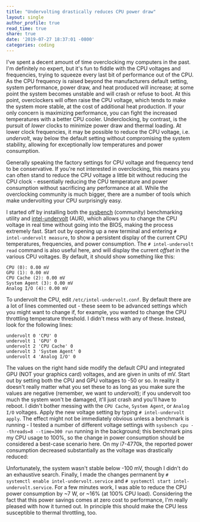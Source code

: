 ```yaml
---
title: "Undervolting drastically reduces CPU power draw"
layout: single
author_profile: true
read_time: true
share: true
date: '2019-07-27 18:37:01 -0800'
categories: coding
---
```

<!-- BokehJS CDN -->
<script src="https://cdn.pydata.org/bokeh/release/bokeh-1.3.0.min.js"></script>
<script src="https://cdn.pydata.org/bokeh/release/bokeh-widgets-1.3.0.min.js"></script>
<script src="https://cdn.pydata.org/bokeh/release/bokeh-tables-1.3.0.min.js"></script>


<!-- Bokeh plot info -->
<script type="text/javascript">
  (function() {
    var fn = function() {
      Bokeh.safely(function() {
        (function(root) {
          function embed_document(root) {

          var docs_json = '{"38891f4b-ec7a-44fb-8d09-6d5091202895":{"roots":{"references":[{"attributes":{"callback":null,"data":{"index":[6],"power":{"__ndarray__":"MzMzMzOzQEA=","dtype":"float64","shape":[1]},"v_offset":[120]},"selected":{"id":"1062","type":"Selection"},"selection_policy":{"id":"1061","type":"UnionRenderers"}},"id":"1041","type":"ColumnDataSource"},{"attributes":{},"id":"1059","type":"UnionRenderers"},{"attributes":{"ticker":{"id":"1011","type":"BasicTicker"}},"id":"1014","type":"Grid"},{"attributes":{},"id":"1060","type":"Selection"},{"attributes":{"axis_label":"Power Consumption (W)","formatter":{"id":"1056","type":"BasicTickFormatter"},"ticker":{"id":"1016","type":"BasicTicker"}},"id":"1015","type":"LinearAxis"},{"attributes":{"fill_color":{"value":"firebrick"},"line_color":{"value":"firebrick"},"size":{"units":"screen","value":10},"x":{"field":"v_offset"},"y":{"field":"power"}},"id":"1043","type":"Circle"},{"attributes":{},"id":"1061","type":"UnionRenderers"},{"attributes":{},"id":"1016","type":"BasicTicker"},{"attributes":{"fill_alpha":{"value":0.1},"fill_color":{"value":"#1f77b4"},"line_alpha":{"value":0.1},"line_color":{"value":"#1f77b4"},"size":{"units":"screen","value":10},"x":{"field":"v_offset"},"y":{"field":"power"}},"id":"1044","type":"Circle"},{"attributes":{},"id":"1062","type":"Selection"},{"attributes":{"dimension":1,"ticker":{"id":"1016","type":"BasicTicker"}},"id":"1019","type":"Grid"},{"attributes":{},"id":"1063","type":"UnionRenderers"},{"attributes":{"active_drag":"auto","active_inspect":"auto","active_multi":null,"active_scroll":"auto","active_tap":"auto","tools":[{"id":"1020","type":"PanTool"},{"id":"1021","type":"WheelZoomTool"},{"id":"1022","type":"BoxZoomTool"},{"id":"1023","type":"SaveTool"},{"id":"1024","type":"ResetTool"},{"id":"1025","type":"HelpTool"},{"id":"1026","type":"HoverTool"}]},"id":"1027","type":"Toolbar"},{"attributes":{"data_source":{"id":"1041","type":"ColumnDataSource"},"glyph":{"id":"1043","type":"Circle"},"hover_glyph":null,"muted_glyph":null,"nonselection_glyph":{"id":"1044","type":"Circle"},"selection_glyph":null,"view":{"id":"1046","type":"CDSView"}},"id":"1045","type":"GlyphRenderer"},{"attributes":{},"id":"1064","type":"Selection"},{"attributes":{"callback":null,"data":{"index":[0,1,2,3,4,5],"power":{"__ndarray__":"mpmZmZnZREAzMzMzM3NEQGZmZmZm5kNAmpmZmZlZQkDNzMzMzAxCQAAAAAAAgEFA","dtype":"float64","shape":[6]},"v_offset":[0,20,40,60,80,100]},"selected":{"id":"1060","type":"Selection"},"selection_policy":{"id":"1059","type":"UnionRenderers"}},"id":"1035","type":"ColumnDataSource"},{"attributes":{"source":{"id":"1041","type":"ColumnDataSource"}},"id":"1046","type":"CDSView"},{"attributes":{"fill_color":{"value":"dodgerblue"},"line_color":{"value":"dodgerblue"},"size":{"units":"screen","value":10},"x":{"field":"v_offset"},"y":{"field":"power"}},"id":"1037","type":"Circle"},{"attributes":{"bottom_units":"screen","fill_alpha":{"value":0.5},"fill_color":{"value":"lightgrey"},"left_units":"screen","level":"overlay","line_alpha":{"value":1.0},"line_color":{"value":"black"},"line_dash":[4,4],"line_width":{"value":2},"render_mode":"css","right_units":"screen","top_units":"screen"},"id":"1065","type":"BoxAnnotation"},{"attributes":{},"id":"1020","type":"PanTool"},{"attributes":{"x":{"field":"v_offset"},"y":{"field":"power"}},"id":"1049","type":"Line"},{"attributes":{},"id":"1021","type":"WheelZoomTool"},{"attributes":{"line_alpha":0.1,"line_color":"#1f77b4","x":{"field":"v_offset"},"y":{"field":"power"}},"id":"1050","type":"Line"},{"attributes":{"overlay":{"id":"1065","type":"BoxAnnotation"}},"id":"1022","type":"BoxZoomTool"},{"attributes":{},"id":"1023","type":"SaveTool"},{"attributes":{"data_source":{"id":"1047","type":"ColumnDataSource"},"glyph":{"id":"1049","type":"Line"},"hover_glyph":null,"muted_glyph":null,"nonselection_glyph":{"id":"1050","type":"Line"},"selection_glyph":null,"view":{"id":"1052","type":"CDSView"}},"id":"1051","type":"GlyphRenderer"},{"attributes":{},"id":"1024","type":"ResetTool"},{"attributes":{},"id":"1056","type":"BasicTickFormatter"},{"attributes":{"callback":null,"data":{"index":[0,1,2,3,4,5,6],"power":{"__ndarray__":"mpmZmZnZREAzMzMzM3NEQGZmZmZm5kNAmpmZmZlZQkDNzMzMzAxCQAAAAAAAgEFAMzMzMzOzQEA=","dtype":"float64","shape":[7]},"v_offset":[0,20,40,60,80,100,120]},"selected":{"id":"1064","type":"Selection"},"selection_policy":{"id":"1063","type":"UnionRenderers"}},"id":"1047","type":"ColumnDataSource"},{"attributes":{"source":{"id":"1047","type":"ColumnDataSource"}},"id":"1052","type":"CDSView"},{"attributes":{},"id":"1025","type":"HelpTool"},{"attributes":{"callback":null},"id":"1002","type":"DataRange1d"},{"attributes":{"callback":null,"tooltips":[["Voltage Offset:","@v_offset mV"],["Power Consumption:","@power{0.0} W"]]},"id":"1026","type":"HoverTool"},{"attributes":{"callback":null},"id":"1004","type":"DataRange1d"},{"attributes":{},"id":"1006","type":"LinearScale"},{"attributes":{"below":[{"id":"1010","type":"LinearAxis"}],"center":[{"id":"1014","type":"Grid"},{"id":"1019","type":"Grid"}],"left":[{"id":"1015","type":"LinearAxis"}],"plot_height":400,"plot_width":400,"renderers":[{"id":"1039","type":"GlyphRenderer"},{"id":"1045","type":"GlyphRenderer"},{"id":"1051","type":"GlyphRenderer"}],"title":{"id":"1053","type":"Title"},"toolbar":{"id":"1027","type":"Toolbar"},"x_range":{"id":"1002","type":"DataRange1d"},"x_scale":{"id":"1006","type":"LinearScale"},"y_range":{"id":"1004","type":"DataRange1d"},"y_scale":{"id":"1008","type":"LinearScale"}},"id":"1001","subtype":"Figure","type":"Plot"},{"attributes":{"text":""},"id":"1053","type":"Title"},{"attributes":{},"id":"1008","type":"LinearScale"},{"attributes":{"data_source":{"id":"1035","type":"ColumnDataSource"},"glyph":{"id":"1037","type":"Circle"},"hover_glyph":null,"muted_glyph":null,"nonselection_glyph":{"id":"1038","type":"Circle"},"selection_glyph":null,"view":{"id":"1040","type":"CDSView"}},"id":"1039","type":"GlyphRenderer"},{"attributes":{"source":{"id":"1035","type":"ColumnDataSource"}},"id":"1040","type":"CDSView"},{"attributes":{"axis_label":"Voltage Reduction (mV)","formatter":{"id":"1058","type":"BasicTickFormatter"},"ticker":{"id":"1011","type":"BasicTicker"}},"id":"1010","type":"LinearAxis"},{"attributes":{},"id":"1058","type":"BasicTickFormatter"},{"attributes":{"fill_alpha":{"value":0.1},"fill_color":{"value":"#1f77b4"},"line_alpha":{"value":0.1},"line_color":{"value":"#1f77b4"},"size":{"units":"screen","value":10},"x":{"field":"v_offset"},"y":{"field":"power"}},"id":"1038","type":"Circle"},{"attributes":{},"id":"1011","type":"BasicTicker"}],"root_ids":["1001"]},"title":"Bokeh Application","version":"1.3.0"}}';
          var render_items = [{"docid":"38891f4b-ec7a-44fb-8d09-6d5091202895","roots":{"1001":"72aee388-eadb-4658-a88f-d098acf727f7"}}];
          root.Bokeh.embed.embed_items(docs_json, render_items);

          }
          if (root.Bokeh !== undefined) {
            embed_document(root);
          } else {
            var attempts = 0;
            var timer = setInterval(function(root) {
              if (root.Bokeh !== undefined) {
                embed_document(root);
                clearInterval(timer);
              }
              attempts++;
              if (attempts > 100) {
                console.log("Bokeh: ERROR: Unable to run BokehJS code because BokehJS library is missing");
                clearInterval(timer);
              }
            }, 10, root)
          }
        })(window);
      });
    };
    if (document.readyState != "loading") fn();
    else document.addEventListener("DOMContentLoaded", fn);
  })();
</script>

I've spent a decent amount of time overclocking my computers in the past. I'm definitely no expert, but it's fun to fiddle with the CPU voltages and frequencies, trying to squeeze every last bit of performance out of the CPU. As the CPU frequency is raised beyond the manufacturers default setting, system performance, power draw, and heat produced will increase; at some point the system becomes unstable and will crash or refuse to boot. At this point, overclockers will often raise the CPU voltage, which tends to make the system more stable, at the cost of additional heat production. If your only concern is maximizing performance, you can fight the increased temperatures with a better CPU cooler. Underclocking, by contrast, is the pursuit of *lower* clocks to minimize power draw and thermal loading. At lower clock frequencies, it may be possible to reduce the CPU voltage, i.e. *undervolt*, way below the default setting without compromising the system stability, allowing for exceptionally low temperatures and power consumption.

Generally speaking the factory settings for CPU voltage and frequency tend to be conservative. If you're not interested in overclocking, this means you can often stand to reduce the CPU voltage a little bit without reducing the CPU clock - essentially reducing the CPU temperature and power consumption without sacrificing any performance at all. While the overclocking community is much bigger, there are a number of tools which make undervolting your CPU surprisingly easy.

I started off by installing both the [sysbench][sysbench] (community) benchmarking utility and [intel-undervolt][uvolt] (AUR), which allows you to change the CPU voltage in real time without going into the BIOS, making the process extremely fast. Start out by opening up a new terminal and entering `# intel-undervolt measure`, to show a persistent display of the current CPU temperatures, frequencies, and power consumption. The `# intel-undervolt read` command is also useful here, and will display the current *offset* in the various CPU voltages. By default, it should show something like this:

```
CPU (0): 0.00 mV
GPU (1): 0.00 mV
CPU Cache (2): 0.00 mV
System Agent (3): 0.00 mV
Analog I/O (4): 0.00 mV
```

To undervolt the CPU, edit `/etc/intel-undervolt.conf`. By default there are a lot of lines commented out - these seem to be advanced settings which you might want to change if, for example,  you wanted to change the CPU throttling temperature threshold. I didn't mess with any of these. Instead, look for the following lines:

```
undervolt 0 'CPU' 0
undervolt 1 'GPU' 0
undervolt 2 'CPU Cache' 0
undervolt 3 'System Agent' 0
undervolt 4 'Analog I/O' 0
```

The values on the right hand side modify the default CPU and integrated GPU (NOT your graphics card) voltages, and are given in units of mV. Start out by setting both the CPU and GPU voltages to -50 or so. In reality it doesn't really matter what you set these to as long as you make sure the values are negative (remember, we want to *undervolt*); if you undervolt too much the system won't be damaged, it'll just crash and you'll have to reboot. I didn't bother messing with the `CPU Cache`, `System Agent`, or `Analog I/O` voltages. Apply the new voltage setting by typing `# intel-undervolt apply`. The effect might not be immediately obvious unless a benchmark is running - I tested a number of different voltage settings with `sysbench cpu --threads=8 --time=300 run` running in the background; this benchmark pins my CPU usage to 100%, so the change in power consumption should be considered a best-case scenario here. On my i7-4770k, the reported power consumption decreased substantially as the voltage was drastically reduced:

<!-- This is where the plot actually appears -->
<div class="bk-root" id="72aee388-eadb-4658-a88f-d098acf727f7" data-root-id="1001"></div>

Unfortunately, the system wasn't stable below -100 mV, though I didn't do an exhaustive search. Finally, I made the changes permanent by `# systemctl enable intel-undervolt.service` and `# systemctl start intel-undervolt.service`. For a few minutes work, I was able to reduce the CPU power consumption by ~7 W, or ~16% (at 100% CPU load). Considering the fact that this power savings comes at zero cost to performance, I'm really pleased with how it turned out. In principle this should make the CPU less susceptible to thermal throttling, too.


[uvolt]: https://github.com/kitsunyan/intel-undervolt
[sysbench]: https://github.com/akopytov/sysbench